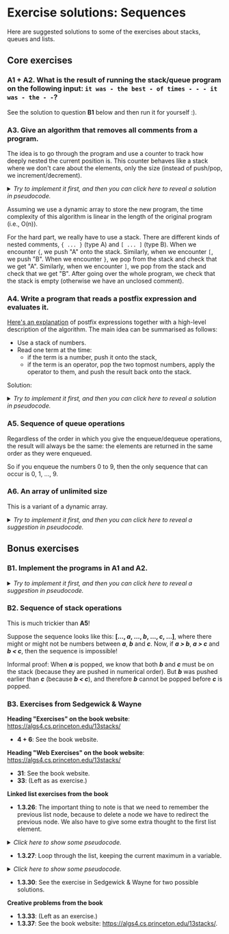 # Exercise solutions: Sequences

Here are suggested solutions to some of the exercises about stacks, queues and lists.

## Core exercises

### A1 + A2. What is the result of running the stack/queue program on the following input: `it was - the best - of times - - - it was - the - -`?

See the solution to question **B1** below and then run it for yourself :).

### A3. Give an algorithm that removes all comments from a program.

The idea is to go through the program and use a counter to track how deeply nested the current position is.
This counter behaves like a stack where we don't care about the elements, only the size (instead of push/pop, we increment/decrement).

<p><details><summary><em>Try to implement it first, and then you can click here to reveal a solution in pseudocode.</em></summary>

```python
comments = 0
for each character in program:
    if character == "{":
        comments += 1
    else if character == "}":
        if comments == 0:
            throw error "comment end without start"
        comments -= 1
    else:
        if comments == 0:
            add character to new program
if comments > 0:
    throw error "comment start without end"
```
</details></p>

Assuming we use a dynamic array to store the new program, the time complexity of this algorithm is linear in the length of the original program (i.e., O(n)).

For the hard part, we really have to use a stack.
There are different kinds of nested comments, `{ ... }` (type A) and `[ ... ]` (type B).
When we encounter `{`, we push "A" onto the stack.
Similarly, when we encounter `[`, we push "B".
When we encounter `}`, we pop from the stack and check that we get "A".
Similarly, when we encounter `]`, we pop from the stack and check that we get "B".
After going over the whole program, we check that the stack is empty (otherwise we have an unclosed comment).

### A4. Write a program that reads a postfix expression and evaluates it.

[Here's an explanation](http://mathcenter.oxford.emory.edu/site/cs171/postfixExpressions/) of postfix expressions together with a high-level description of the algorithm.
The main idea can be summarised as follows:

- Use a stack of numbers.
- Read one term at the time:
  - if the term is a number, push it onto the stack,
  - if the term is an operator, pop the two topmost numbers, apply the operator to them, and push the result back onto the stack.

Solution:

<p><details><summary><em>Try to implement it first, and then you can click here to reveal a solution in pseudocode.</em></summary>

```python
stack = new Stack()
for each token in the input stream:
    if token == ".":
        print stack.pop()
    else if token == "+":
        stack.push(stack.pop() + stack.pop())
    else if token == "+":
        stack.push(stack.pop() + stack.pop())
    else if token == "-":
        stack.push(stack.pop() + stack.pop())
    else if token == "*":
        stack.push(stack.pop() + stack.pop())
    else:
        stack.push(token parsed as an integer)
```
</details></p>

### A5. Sequence of queue operations

Regardless of the order in which you give the enqueue/dequeue operations, the result will always be the same: the elements are returned in the same order as they were enqueued.

So if you enqueue the numbers 0 to 9, then the only sequence that can occur is 0, 1, …, 9.

### A6. An array of unlimited size

This is a variant of a dynamic array.

<p><details><summary><em>Try to implement it first, and then you can click here to reveal a suggestion in pseudocode.</em></summary>

```python
class UnlimitedSizeArray:
    array = new Array of size 1

    get(index):
        return array[index]

    # Here is one way to implement `set`.
    set(index, value):
        # Repeatedly double the array until it's big enough
        while index >= array.size():
            resize(array.size()*2)
        array[index] = value

    # Here is another way. Both ways work!
    set(index, value):
        # If the array is too small, increase its size.
        # But, to avoid having to copy the array too often,
        # at least double the size of the array.
        if index >= array.size():
            resize(max(array.size()*2, index+1))
        array[index] = value

    # A private method to resize the array.
    resize(newSize):
        oldArray = array
        array = new Array of size newSize
        for i in 0 ... array.size()-1:
            array[i] = oldArray[i]
```
</details></p>

## Bonus exercises

### B1. Implement the programs in A1 and A2.

<p><details><summary><em>Try to implement it first, and then you can click here to reveal a suggestion in pseudocode.</em></summary>

```python
stack = new Stack()
for every word in the input stream:
    if word == "-":
        print(stack.pop())
    else:
        stack.push(word)
print(stack.size(), "elements left on stack")
```
</details></p>

### B2. Sequence of stack operations

This is much trickier than **A5**!

Suppose the sequence looks like this: **[…, *a*, …, *b*, …, *c*, …]**, where there might or might not be numbers between ***a***, ***b*** and ***c***.
Now, if ***a > b***, ***a > c*** and ***b < c***, then the sequence is impossible!

Informal proof:
When ***a*** is popped, we know that both ***b*** and ***c*** must be on the stack (because they are pushed in numerical order).
But ***b*** was pushed earlier than ***c*** (because ***b < c***), and therefore ***b*** cannot be popped before ***c*** is popped.

### B3. Exercises from Sedgewick & Wayne

**Heading "Exercises" on the book website**: <https://algs4.cs.princeton.edu/13stacks/>

- **4 + 6**: See the book website.

**Heading "Web Exercises" on the book website**: <https://algs4.cs.princeton.edu/13stacks/>

- **31**: See the book website.
- **33**: (Left as as exercise.)

**Linked list exercises from the book**

- **1.3.26**:
The important thing to note is that we need to remember the previous list node, because to delete a node we have to redirect the previous node.
We also have to give some extra thought to the first list element.

<p><details><summary><em>Click here to show some pseudocode.</em></summary>

```python
previous = null
current = list.first
while current is not null:
    if current.item is not equal to key:
        previous = current
    else if previous is null:
        list.first = current.next   # we remove the first element in the list
    else:
        previous.next = current.next   # we remove an inner element
    current = current.next
```
</details></p>

- **1.3.27**: Loop through the list, keeping the current maximum in a variable.

<p><details><summary><em>Click here to show some pseudocode.</em></summary>

```python
max = 0
current : Node = list.first
while current is not null:
    if current.item > max:
        max = current.item
    current = current.next
```
</details></p>

- **1.3.30**: See the exercise in Sedgewick & Wayne for two possible solutions.

**Creative problems from the book**

- **1.3.33**: (Left as an exercise.)
- **1.3.37**: See the book website: <https://algs4.cs.princeton.edu/13stacks/>.

